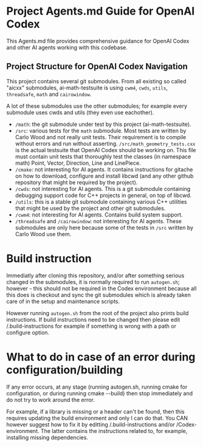 # Project Agents.md Guide for OpenAI Codex

This Agents.md file provides comprehensive guidance for OpenAI Codex and other AI agents working with this codebase.

## Project Structure for OpenAI Codex Navigation

This project contains several git submodules. From all existing so called "aicxx" submodules,
ai-math-testsuite is using `cwm4`, `cwds`, `utils`, `threadsafe`, `math` and `cairowindow`.

A lot of these submodules use the other submodules; for example every submodule uses cwds
and utils (they even use eachother).

- `/math`: the git submodule under test by this project (ai-math-testsuite).
- `/src`: various tests for the `math` submodule.
  Most tests are written by Carlo Wood and not really unit tests.
  Their requirement is to compile without errors and run without asserting.
  `/src/math_geometry_tests.cxx` is the actual testsuite that OpenAI Codex should be working on.
  This file must contain unit tests that thoroughly test the classes (in namespace math) Point,
  Vector, Direction, Line and LinePiece.
- `/cmake`: not interesting for AI agents. It contains instructions for gitache on how to download,
  configure and install libcwd (and any other github repository that might be required by the project).
- `/cwds`: not interesting for AI agents. This is a git submodule containing debugging support code
  for C++ projects in general, on top of libcwd.
- `/utils`: this is a stable git submodule containing various C++ utilities that might be used by the
  project and other git submodules.
- `/cwm4`: not interesting for AI agents. Contains build system support.
- `/threadsafe` and `/cairowindow`: not interesting for AI agents. These submodules are only here
  because some of the tests in `/src` written by Carlo Wood use them.

# Build instruction

Immediatly after cloning this repository, and/or after something serious changed in the submodules,
it is normally required to run `autogen.sh`; however - this should not be required in the Codex
environment because all this does is checkout and sync the git submodules which is already taken
care of in the setup and maintenance scripts.

However running `autogen.sh` from the root of the project also prints build instructions.
If build instructions need to be changed then please edit /.build-instructions
for example if something is wrong with a path or configure option.

# What to do in case of an error during configuration/building

If any error occurs, at any stage (running autogen.sh, running cmake for configuration, or
during running cmake --build) then stop immediately and do not try to work around the error.

For example, if a library is missing or a header can't be found, then this requires updating
the build environment and only I can do that. You CAN however suggest how to fix it by
editting /.build-instructions and/or /Codex-environment. The latter contains the instructions
related to, for example, installing missing dependencies.
